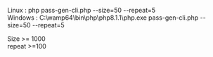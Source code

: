 Linux : php pass-gen-cli.php --size=50 --repeat=5<br>
Windows : C:\wamp64\bin\php\php8.1.1\php.exe pass-gen-cli.php --size=50 --repeat=5

Size >= 1000<br>
repeat >=100
